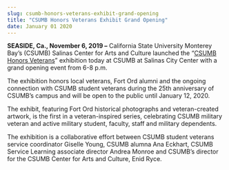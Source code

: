 ```yaml
---
slug: csumb-honors-veterans-exhibit-grand-opening
title: "CSUMB Honors Veterans Exhibit Grand Opening"
date: January 01 2020
---
```


 
<p>
  <b>SEASIDE, Ca., November 6, 2019 –</b> California State University Monterey
  Bay’s (CSUMB) Salinas Center for Arts and Culture launched the “<a
    href="https://csumb.edu/artscenter/csumb-celebrates-veterans-exhibition-opening"
    >CSUMB Honors Veterans</a
  >” exhibition today at CSUMB at Salinas City Center with a grand opening event
  from 6-8 p.m.
</p>
<p>
  The exhibition honors local veterans, Fort Ord alumni and the ongoing
  connection with CSUMB student veterans during the 25th anniversary of CSUMB’s
  campus and will be open to the public until January 12, 2020.
</p>
<p>
  The exhibit, featuring Fort Ord historical photographs and veteran-created
  artwork, is the first in a veteran-inspired series, celebrating CSUMB military
  veteran and active military student, faculty, staff and military dependents.
</p>
<p>
  The exhibition is a collaborative effort between CSUMB student veterans
  service coordinator Giselle Young, CSUMB alumna Ana Eckhart, CSUMB Service
  Learning associate director Andrea Monroe and CSUMB’s director for the CSUMB
  Center for Arts and Culture, Enid Ryce.
</p>
 
